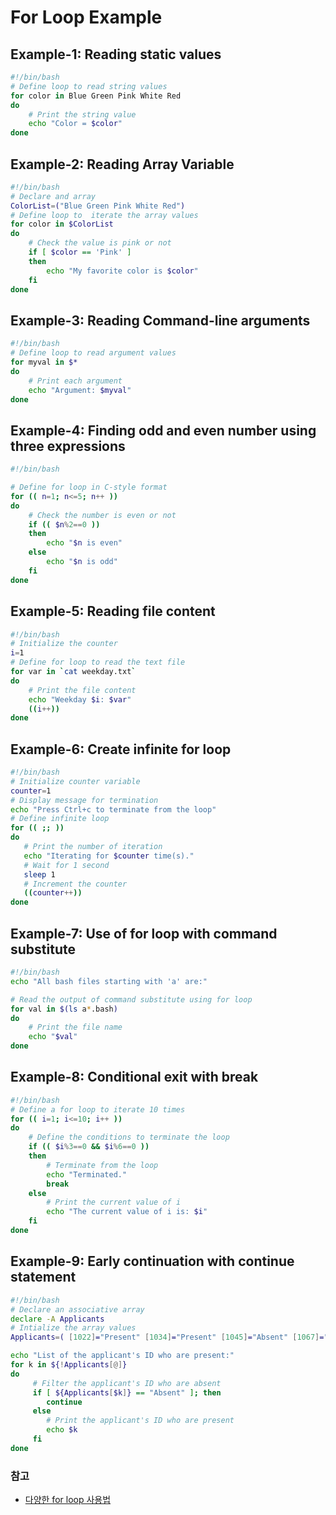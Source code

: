 # For Loop Example

## Example-1: Reading static values
```sh
#!/bin/bash
# Define loop to read string values
for color in Blue Green Pink White Red
do
    # Print the string value
    echo "Color = $color"
done
```

## Example-2: Reading Array Variable
```sh
#!/bin/bash
# Declare and array
ColorList=("Blue Green Pink White Red")
# Define loop to  iterate the array values
for color in $ColorList
do
    # Check the value is pink or not
    if [ $color == 'Pink' ]
    then
        echo "My favorite color is $color"
    fi
done
```

## Example-3: Reading Command-line arguments
```sh
#!/bin/bash
# Define loop to read argument values
for myval in $*
do
    # Print each argument
    echo "Argument: $myval"
done
```

## Example-4: Finding odd and even number using three expressions
```sh
#!/bin/bash

# Define for loop in C-style format
for (( n=1; n<=5; n++ ))
do  
    # Check the number is even or not
    if (( $n%2==0 ))
    then
        echo "$n is even"
    else
        echo "$n is odd"
    fi  
done
```

## Example-5: Reading file content
```sh
#!/bin/bash
# Initialize the counter
i=1
# Define for loop to read the text file
for var in `cat weekday.txt`
do
    # Print the file content
    echo "Weekday $i: $var"
    ((i++))
done
```

## Example-6: Create infinite for loop
```sh
#!/bin/bash
# Initialize counter variable
counter=1
# Display message for termination
echo "Press Ctrl+c to terminate from the loop"
# Define infinite loop
for (( ;; ))
do
   # Print the number of iteration
   echo "Iterating for $counter time(s)."
   # Wait for 1 second
   sleep 1
   # Increment the counter
   ((counter++))
done
```

## Example-7: Use of for loop with command substitute
```sh
#!/bin/bash
echo "All bash files starting with 'a' are:"

# Read the output of command substitute using for loop
for val in $(ls a*.bash)
do
    # Print the file name
    echo "$val"
done
```

## Example-8: Conditional exit with break
```sh
#!/bin/bash
# Define a for loop to iterate 10 times
for (( i=1; i<=10; i++ ))
do  
    # Define the conditions to terminate the loop
    if (( $i%3==0 && $i%6==0 ))
    then
        # Terminate from the loop
        echo "Terminated."
        break
    else
        # Print the current value of i
        echo "The current value of i is: $i"
    fi  
done
```

## Example-9: Early continuation with continue statement
```sh
#!/bin/bash
# Declare an associative array
declare -A Applicants
# Intialize the array values
Applicants=( [1022]="Present" [1034]="Present" [1045]="Absent" [1067]="Present" )

echo "List of the applicant's ID who are present:"
for k in ${!Applicants[@]}
do
     # Filter the applicant's ID who are absent
     if [ ${Applicants[$k]} == "Absent" ]; then
        continue
     else
        # Print the applicant's ID who are present
        echo $k
     fi
done
```


### 참고
- [다양한 for loop 사용법](https://linuxhint.com/bash-for-loop-examples/)